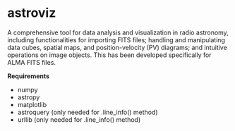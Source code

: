 # astroviz
A comprehensive tool for data analysis and visualization in radio astronomy, including functionalities for importing FITS files; handling and manipulating data cubes, spatial maps, and position-velocity (PV) diagrams; and intuitive operations on image objects. This has been developed specifically for ALMA FITS files. 

**Requirements** 
* numpy
* astropy 
* matplotlib
* astroquery (only needed for .line_info() method)
* urllib (only needed for .line_info() method)
